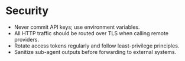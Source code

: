 # Security

- Never commit API keys; use environment variables.
- All HTTP traffic should be routed over TLS when calling remote providers.
- Rotate access tokens regularly and follow least-privilege principles.
- Sanitize sub-agent outputs before forwarding to external systems.
